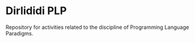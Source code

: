 # Dirlididi PLP
Repository for activities related to the discipline of Programming Language Paradigms.

